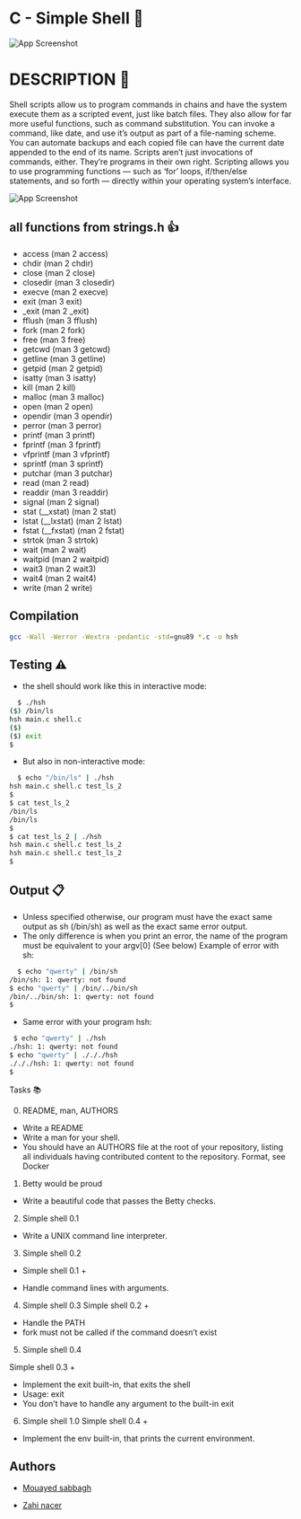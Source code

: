 # C - Simple Shell 🐚

![App Screenshot][def]

[def]: https://media.licdn.com/dms/image/C5612AQFpOkcCsn93wg/article-cover_image-shrink_423_752/0/1618578265410?e=1687996800&v=beta&t=UpbQQGrmmYJ4x-HyQQC7QIEtAei54HRu-wgyYuNQZLc

# DESCRIPTION 📖

Shell scripts allow us to program commands in chains and have the system execute them as a scripted event, just like batch files. They also allow for far more useful functions, such as command substitution. You can invoke a command, like date, and use it’s output as part of a file-naming scheme. You can automate backups and each copied file can have the current date appended to the end of its name. Scripts aren’t just invocations of commands, either. They’re programs in their own right. Scripting allows you to use programming functions — such as ‘for’ loops, if/then/else statements, and so forth — directly within your operating system’s interface.

![App Screenshot](https://camo.githubusercontent.com/55dd394eeb38fede2ba246b1eae09bc46ba4b024156d0cb972722e8471495051/68747470733a2f2f73332e65752d776573742d332e616d617a6f6e6177732e636f6d2f6862746e2e696e7472616e65742e70726f6a6563742e66696c65732f686f6c626572746f6e7363686f6f6c2d6c6f775f6c6576656c5f70726f6772616d6d696e672f3233352f7368656c6c2e6a706567)

## all functions from strings.h 👍

- access (man 2 access)
- chdir (man 2 chdir)
- close (man 2 close)
- closedir (man 3 closedir)
- execve (man 2 execve)
- exit (man 3 exit)
- \_exit (man 2 \_exit)
- fflush (man 3 fflush)
- fork (man 2 fork)
- free (man 3 free)
- getcwd (man 3 getcwd)
- getline (man 3 getline)
- getpid (man 2 getpid)
- isatty (man 3 isatty)
- kill (man 2 kill)
- malloc (man 3 malloc)
- open (man 2 open)
- opendir (man 3 opendir)
- perror (man 3 perror)
- printf (man 3 printf)
- fprintf (man 3 fprintf)
- vfprintf (man 3 vfprintf)
- sprintf (man 3 sprintf)
- putchar (man 3 putchar)
- read (man 2 read)
- readdir (man 3 readdir)
- signal (man 2 signal)
- stat (\_\_xstat) (man 2 stat)
- lstat (\_\_lxstat) (man 2 lstat)
- fstat (\_\_fxstat) (man 2 fstat)
- strtok (man 3 strtok)
- wait (man 2 wait)
- waitpid (man 2 waitpid)
- wait3 (man 2 wait3)
- wait4 (man 2 wait4)
- write (man 2 write)

## Compilation

```bash
gcc -Wall -Werror -Wextra -pedantic -std=gnu89 *.c -o hsh
```

## Testing ⚠️

- the shell should work like this in interactive mode:

```bash
  $ ./hsh
($) /bin/ls
hsh main.c shell.c
($)
($) exit
$
```

- But also in non-interactive mode:

```bash
  $ echo "/bin/ls" | ./hsh
hsh main.c shell.c test_ls_2
$
$ cat test_ls_2
/bin/ls
/bin/ls
$
$ cat test_ls_2 | ./hsh
hsh main.c shell.c test_ls_2
hsh main.c shell.c test_ls_2
$
```

## Output 📋

- Unless specified otherwise, our program must have the exact same output as sh (/bin/sh) as well as the exact same error output.
- The only difference is when you print an error, the name of the program must be equivalent to your argv[0] (See below)
  Example of error with sh:

```bash
  $ echo "qwerty" | /bin/sh
/bin/sh: 1: qwerty: not found
$ echo "qwerty" | /bin/../bin/sh
/bin/../bin/sh: 1: qwerty: not found
$
```

- Same error with your program hsh:

```bash
 $ echo "qwerty" | ./hsh
./hsh: 1: qwerty: not found
$ echo "qwerty" | ./././hsh
./././hsh: 1: qwerty: not found
$
```

Tasks 📚

0. README, man, AUTHORS

- Write a README
- Write a man for your shell.
- You should have an AUTHORS file at the root of your repository, listing all individuals having contributed content to the repository. Format, see Docker

1. Betty would be proud

- Write a beautiful code that passes the Betty checks.

2. Simple shell 0.1

- Write a UNIX command line interpreter.

3. Simple shell 0.2

- Simple shell 0.1 +

- Handle command lines with arguments.

4. Simple shell 0.3
   Simple shell 0.2 +

- Handle the PATH
- fork must not be called if the command doesn’t exist

5. Simple shell 0.4

Simple shell 0.3 +

- Implement the exit built-in, that exits the shell
- Usage: exit
- You don’t have to handle any argument to the built-in exit

6. Simple shell 1.0
   Simple shell 0.4 +

- Implement the env built-in, that prints the current environment.

## Authors

- [Mouayed sabbagh][def1]

[def1]: https://github.com/MOUAYEDSB

- [Zahi nacer][def2]

[def2]: https://github.com/znacer99
